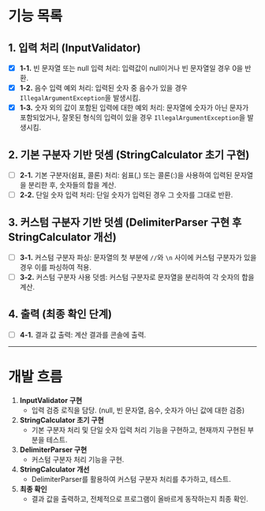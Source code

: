 # 기능 목록

## 1. 입력 처리 (InputValidator)
- [x] **1-1.** 빈 문자열 또는 null 입력 처리: 입력값이 null이거나 빈 문자열일 경우 0을 반환.
- [x] **1-2.** 음수 입력 예외 처리: 입력된 숫자 중 음수가 있을 경우 `IllegalArgumentException`을 발생시킴.
- [x] **1-3.** 숫자 외의 값이 포함된 입력에 대한 예외 처리: 문자열에 숫자가 아닌 문자가 포함되었거나, 잘못된 형식의 입력이 있을 경우 `IllegalArgumentException`을 발생시킴.

## 2. 기본 구분자 기반 덧셈 (StringCalculator 초기 구현)
- [ ] **2-1.** 기본 구분자(쉼표, 콜론) 처리: 쉼표(,) 또는 콜론(:)을 사용하여 입력된 문자열을 분리한 후, 숫자들의 합을 계산.
- [ ] **2-2.** 단일 숫자 입력 처리: 단일 숫자가 입력된 경우 그 숫자를 그대로 반환.

## 3. 커스텀 구분자 기반 덧셈 (DelimiterParser 구현 후 StringCalculator 개선)
- [ ] **3-1.** 커스텀 구분자 파싱: 문자열의 첫 부분에 `//`와 `\n` 사이에 커스텀 구분자가 있을 경우 이를 파싱하여 적용.
- [ ] **3-2.** 커스텀 구분자 사용 덧셈: 커스텀 구분자로 문자열을 분리하여 각 숫자의 합을 계산.

## 4. 출력 (최종 확인 단계)
- [ ] **4-1.** 결과 값 출력: 계산 결과를 콘솔에 출력.

---

# 개발 흐름

1. **InputValidator 구현**
    - 입력 검증 로직을 담당. (null, 빈 문자열, 음수, 숫자가 아닌 값에 대한 검증)
2. **StringCalculator 초기 구현**
    - 기본 구분자 처리 및 단일 숫자 입력 처리 기능을 구현하고, 현재까지 구현된 부분을 테스트.
3. **DelimiterParser 구현**
    - 커스텀 구분자 처리 기능을 구현.
4. **StringCalculator 개선**
    - DelimiterParser를 활용하여 커스텀 구분자 처리를 추가하고, 테스트.
5. **최종 확인**
    - 결과 값을 출력하고, 전체적으로 프로그램이 올바르게 동작하는지 최종 확인.
